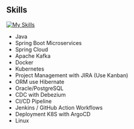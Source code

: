 ## Skills
[![My Skills](https://skillicons.dev/icons?i=java,maven,kafka,spring,docker,kubernetes,linux,hibernate,postgres,idea,postman,jenkins,gitlab,git,githubactions,github&theme=light)](https://skillicons.dev)

- Java 
- Spring Boot Microservices 
- Spring Cloud 
- Apache Kafka
- Docker
- Kubernetes 
- Project Management with JIRA (Use Kanban)
- ORM use Hibernate 
- Oracle/PostgreSQL
- CDC with Debezium
- CI/CD Pipeline
- Jenkins / GitHub Action Workflows
- Deployment K8S with ArgoCD
- Linux
